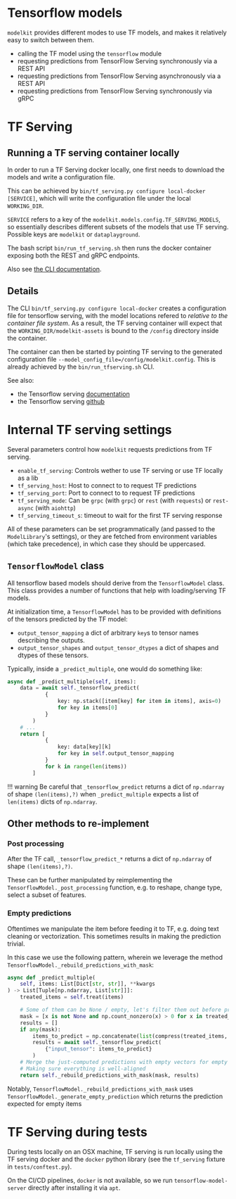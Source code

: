 # Tensorflow models

`modelkit` provides different modes to use TF models, and makes it relatively easy to
switch between them.

-   calling the TF model using the `tensorflow` module
-   requesting predictions from TensorFlow Serving synchronously via a REST API
-   requesting predictions from TensorFlow Serving asynchronously via a REST API
-   requesting predictions from TensorFlow Serving synchronously via gRPC

# TF Serving

## Running a TF serving container locally

In order to run a TF Serving docker locally, one first needs to download the models and write a configuration file.

This can be achieved by `bin/tf_serving.py configure local-docker [SERVICE]`, which will write the configuration file under the local `WORKING_DIR`.

`SERVICE` refers to a key of the `modelkit.models.config.TF_SERVING_MODELS`, so essentially describes different subsets of the models that use TF serving. Possible keys are `modelkit` or `dataplayground`.

The bash script `bin/run_tf_serving.sh` then runs the docker container exposing both the REST and gRPC endpoints.

Also see [the CLI documentation](../../cli.md).

## Details

The CLI `bin/tf_serving.py configure local-docker` creates a configuration file for tensorflow serving, with the model locations refered to _relative to the container file system_. As a result, the TF serving container will expect that the `WORKING_DIR/modelkit-assets` is bound to the `/config` directory inside the container.

The container can then be started by pointing TF serving to the
generated configuration file `--model_config_file=/config/modelkit.config`.
This is already achieved by the `bin/run_tfserving.sh` CLI.

See also:

-   the Tensorflow serving [documentation](https://www.tensorflow.org/tfx/serving/docker)
-   the Tensorflow serving [github](https://github.com/tensorflow/serving/tree/master/tensorflow_serving)

# Internal TF serving settings

Several parameters control how `modelkit` requests predictions from TF serving.

-   `enable_tf_serving`: Controls wether to use TF serving or use TF locally as a lib
-   `tf_serving_host`: Host to connect to to request TF predictions
-   `tf_serving_port`: Port to connect to to request TF predictions
-   `tf_serving_mode`: Can be `grpc` (with `grpc`) or `rest` (with `requests`)
    or `rest-async` (with `aiohttp`)
-   `tf_serving_timeout_s`: timeout to wait for the first TF serving response

All of these parameters can be set programmatically (and passed to the `ModelLibrary`'s settings),
or they are fetched from environment variables (which take precedence), in which case they
should be uppercased.

## `TensorflowModel` class

All tensorflow based models should derive from the `TensorflowModel` class. This class
provides a number of functions that help with loading/serving TF models.

At initialization time, a `TensorflowModel` has to be provided with definitions of the
tensors predicted by the TF model:

-   `output_tensor_mapping` a dict of arbitrary `key`s to tensor names describing the
    outputs.
-   `output_tensor_shapes` and `output_tensor_dtypes` a dict of shapes and dtypes of these
    tensors.

Typically, inside a `_predict_multiple`, one would do something like:

```python
async def _predict_multiple(self, items):
    data = await self._tensorflow_predict(
            {
                key: np.stack([item[key] for item in items], axis=0)
                for key in items[0]
            }
        )
    # ...
    return [
            {
                key: data[key][k]
                for key in self.output_tensor_mapping
            }
            for k in range(len(items))
        ]
```

!!! warning
    Be careful that `_tensorflow_predict` returns a dict of `np.ndarray` of shape `(len(items),?)`
    when `_predict_multiple` expects a list of `len(items)` dicts of `np.ndarray`.

## Other methods to re-implement

### Post processing

After the TF call, `_tensorflow_predict_*` returns a dict of `np.ndarray` of shape `(len(items),?)`.

These can be further manipulated by reimplementing the
`TensorflowModel._post_processing` function, e.g. to reshape, change type, select a subset of features.

### Empty predictions

Oftentimes we manipulate the item before feeding it to TF, e.g. doing text cleaning or
vectorization. This sometimes results in making the prediction trivial. 

In this case we use the following pattern, wherein we leverage the method
`TensorflowModel._rebuild_predictions_with_mask`:

```python
async def _predict_multiple(
    self, items: List[Dict[str, str]], **kwargs
) -> List[Tuple[np.ndarray, List[str]]]:
    treated_items = self.treat(items)

    # Some of them can be None / empty, let's filter them out before prediction
    mask = [x is not None and np.count_nonzero(x) > 0 for x in treated_items]
    results = []
    if any(mask):
        items_to_predict = np.concatenate(list(compress(treated_items, mask)))
        results = await self._tensorflow_predict(
            {"input_tensor": items_to_predict}
        )
    # Merge the just-computed predictions with empty vectors for empty items
    # Making sure everything is well-aligned
    return self._rebuild_predictions_with_mask(mask, results)
```

Notably, `TensorflowModel._rebuild_predictions_with_mask` uses
`TensorflowModel._generate_empty_prediction` which returns the prediction expected
for empty items

# TF Serving during tests

During tests locally on an OSX machine, TF serving is run locally using the TF serving docker and the `docker` python library (see the `tf_serving` fixture in `tests/conftest.py`).

On the CI/CD pipelines, `docker` is not available, so we run `tensorflow-model-server` directly after installing it via `apt`.
